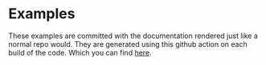 # Examples

These examples are committed with the documentation rendered just like a normal
repo would.  They are generated using this github action on each build of the code.
Which you can find [here](https://github.com/terraform-docs/gh-actions/tree/main/.github/workflows/build.yml).
